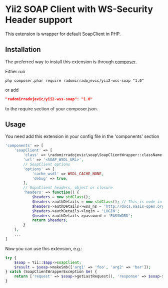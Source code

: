 Yii2 SOAP Client with WS-Security Header support
=========================

This extension is wrapper for default SoapClient in PHP.


Installation
------------

The preferred way to install this extension is through [composer](http://getcomposer.org/download/).

Either run

```
php composer.phar require radomirradojevic/yii2-wss-soap "1.0"
```

or add

```json
"radomirradojevic/yii2-wss-soap": "1.0"
```

to the require section of your composer.json.


Usage
-----

You need add this extension in your config file in the 'components' section
```php
'components' => [
    'soapClient' => [
        'class' => \radomirradojevic\soap\SoapClientWrapper::className(),
        'url' => '<SOAP_WSDL_URL>',
        // SoapClient options
        'options' => [
            'cache_wsdl' => WSDL_CACHE_NONE,
            'debug' => true,
        ],
        // SopaClient headers, object or closure
        'headers' => function() {
            $headers = new stdClass();
            $headers->authDetails = new stdClass(); // This is node in SOAP Header where the login and password.
			$headers->authDetails->wss_ns = 'http://docs.oasis-open.org/wss/2004/01/oasis-200401-wss-wssecurity-secext-1.0.xsd';
            $headers->authDetails->login = 'LOGIN';
            $headers->authDetails->password = 'PASSWORD';
            return $headers;
        }
    ],
    ...
]
```

Now you can use this extension, e.g.:
```php
try {
    $soap = Yii::$app->soapClient;
    $result = $soap->makeSmb(['arg1' => 'foo', 'arg2' => 'bar']);
} catch (SoapClientWrapperException $e) {
    return ['request' => $soap->getLastRequest(), 'response' => $soap->getLastResponse()];
}

```


